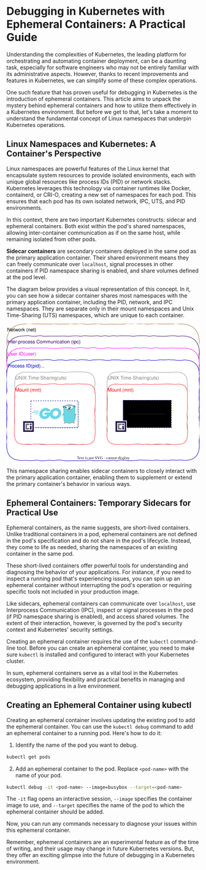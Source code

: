 # Debugging in Kubernetes with Ephemeral Containers: A Practical Guide

Understanding the complexities of Kubernetes, the leading platform for orchestrating and automating container
deployment, can be a daunting task, especially for software engineers who may not be entirely familiar with its
administrative aspects. However, thanks to recent improvements and features in Kubernetes, we can simplify some of these
complex operations.

One such feature that has proven useful for debugging in Kubernetes is the introduction of ephemeral containers. This
article aims to unpack the mystery behind ephemeral containers and how to utilize them effectively in a Kubernetes
environment. But before we get to that, let's take a moment to understand the fundamental concept of Linux namespaces
that underpin Kubernetes operations.

## Linux Namespaces and Kubernetes: A Container's Perspective

Linux namespaces are powerful features of the Linux kernel that encapsulate system resources to provide isolated
environments, each with unique global resources like process IDs (PID) or network stacks. Kubernetes leverages this
technology via container runtimes like Docker, containerd, or CRI-O, creating a new set of namespaces for each pod. This
ensures that each pod has its own isolated network, IPC, UTS, and PID environments.

In this context, there are two important Kubernetes constructs: sidecar and ephemeral containers. Both exist within the
pod's shared namespaces, allowing inter-container communication as if on the same host, while remaining isolated from
other pods.

**Sidecar containers** are secondary containers deployed in the same pod as the primary application container. Their
shared environment means they can freely communicate over `localhost`, signal processes in other containers if PID
namespace sharing is enabled, and share volumes defined at the pod level.

The diagram below provides a visual representation of this concept. In it, you can see how a sidecar container shares
most namespaces with the primary application container, including the PID, network, and IPC namespaces. They are
separate only in their mount namespaces and Unix Time-Sharing (UTS) namespaces, which are unique to each container.

![pod_sidecar_namespaces.svg](images%2Fpod_sidecar_namespaces.svg)

This namespace sharing enables sidecar containers to closely interact with the primary application container, enabling
them to supplement or extend the primary container's behavior in various ways.

## Ephemeral Containers: Temporary Sidecars for Practical Use

Ephemeral containers, as the name suggests, are short-lived containers. Unlike traditional containers in a pod,
ephemeral containers are not defined in the pod's specification and do not share
in the pod's lifecycle. Instead, they come to life as needed, sharing the namespaces of an existing container in the
same pod.

These short-lived containers offer powerful tools for understanding and diagnosing the behavior of your applications.
For instance, if you need to inspect a running pod that's experiencing issues, you can spin up an ephemeral container
without interrupting the pod's operation or requiring specific tools not included in your production image.

Like sidecars, ephemeral containers can communicate over `localhost`, use Interprocess Communication (IPC), inspect or
signal processes in the pod (if PID namespace sharing is enabled), and access shared volumes. The extent of their
interaction, however, is governed by the pod's security context and Kubernetes' security settings.

Creating an ephemeral container requires the use of the `kubectl` command-line tool. Before you can create an ephemeral
container, you need to make sure `kubectl` is installed and configured to interact with your Kubernetes cluster.

In sum, ephemeral containers serve as a vital tool in the Kubernetes ecosystem, providing flexibility and practical
benefits in managing and debugging applications in a live environment.

## Creating an Ephemeral Container using kubectl

Creating an ephemeral container involves updating the existing pod to add the ephemeral container. You can use
the `kubectl debug` command to add an ephemeral container to a running pod. Here's how to do it:

1. Identify the name of the pod you want to debug.

```bash
kubectl get pods
```

2. Add an ephemeral container to the pod. Replace `<pod-name>` with the name of your pod.

```bash
kubectl debug -it <pod-name> --image=busybox --target=<pod-name>
```

The `-it` flag opens an interactive session, `--image` specifies the container image to use, and `--target` specifies
the name of the pod to which the ephemeral container should be added.

Now, you can run any commands necessary to diagnose your issues within this ephemeral container.

Remember, ephemeral containers are an experimental feature as of the time of writing, and their usage may change in
future Kubernetes versions. But, they offer an exciting glimpse into the future of debugging in a Kubernetes
environment.
